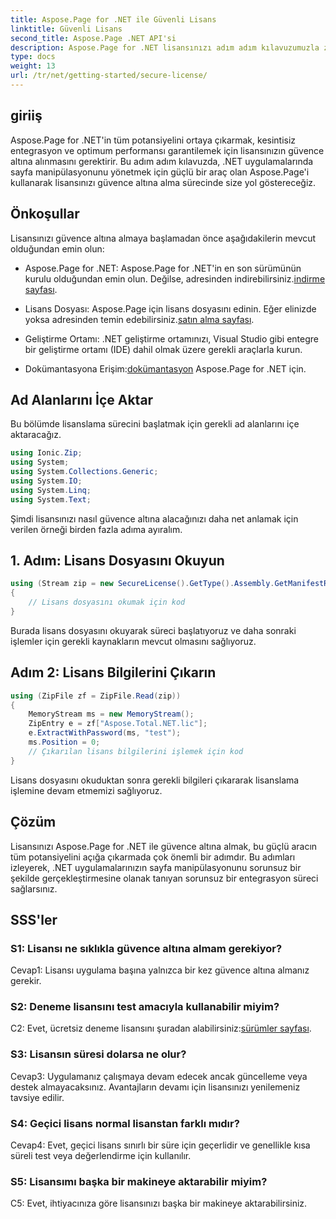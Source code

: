```yaml
---
title: Aspose.Page for .NET ile Güvenli Lisans
linktitle: Güvenli Lisans
second_title: Aspose.Page .NET API'si
description: Aspose.Page for .NET lisansınızı adım adım kılavuzumuzla zahmetsizce güvence altına alın. .NET uygulamalarınızda kusursuz sayfa manipülasyonu için tam potansiyelin kilidini açın.
type: docs
weight: 13
url: /tr/net/getting-started/secure-license/
---
```

## giriiş

Aspose.Page for .NET'in tüm potansiyelini ortaya çıkarmak, kesintisiz entegrasyon ve optimum performansı garantilemek için lisansınızın güvence altına alınmasını gerektirir. Bu adım adım kılavuzda, .NET uygulamalarında sayfa manipülasyonunu yönetmek için güçlü bir araç olan Aspose.Page'i kullanarak lisansınızı güvence altına alma sürecinde size yol göstereceğiz.

## Önkoşullar

Lisansınızı güvence altına almaya başlamadan önce aşağıdakilerin mevcut olduğundan emin olun:

-  Aspose.Page for .NET: Aspose.Page for .NET'in en son sürümünün kurulu olduğundan emin olun. Değilse, adresinden indirebilirsiniz.[indirme sayfası](https://releases.aspose.com/page/net/).

-  Lisans Dosyası: Aspose.Page için lisans dosyasını edinin. Eğer elinizde yoksa adresinden temin edebilirsiniz.[satın alma sayfası](https://purchase.aspose.com/buy).

- Geliştirme Ortamı: .NET geliştirme ortamınızı, Visual Studio gibi entegre bir geliştirme ortamı (IDE) dahil olmak üzere gerekli araçlarla kurun.

-  Dokümantasyona Erişim:[dokümantasyon](https://reference.aspose.com/page/net/) Aspose.Page for .NET için.

## Ad Alanlarını İçe Aktar

Bu bölümde lisanslama sürecini başlatmak için gerekli ad alanlarını içe aktaracağız.


```csharp
using Ionic.Zip;
using System;
using System.Collections.Generic;
using System.IO;
using System.Linq;
using System.Text;
```

Şimdi lisansınızı nasıl güvence altına alacağınızı daha net anlamak için verilen örneği birden fazla adıma ayıralım.

## 1. Adım: Lisans Dosyasını Okuyun

```csharp
using (Stream zip = new SecureLicense().GetType().Assembly.GetManifestResourceStream("Aspose.Total.NET.lic.zip"))
{
    // Lisans dosyasını okumak için kod
}
```

Burada lisans dosyasını okuyarak süreci başlatıyoruz ve daha sonraki işlemler için gerekli kaynakların mevcut olmasını sağlıyoruz.

## Adım 2: Lisans Bilgilerini Çıkarın

```csharp
using (ZipFile zf = ZipFile.Read(zip))
{
    MemoryStream ms = new MemoryStream();
    ZipEntry e = zf["Aspose.Total.NET.lic"];
    e.ExtractWithPassword(ms, "test");
    ms.Position = 0;
    // Çıkarılan lisans bilgilerini işlemek için kod
}
```

Lisans dosyasını okuduktan sonra gerekli bilgileri çıkararak lisanslama işlemine devam etmemizi sağlıyoruz.

## Çözüm

Lisansınızı Aspose.Page for .NET ile güvence altına almak, bu güçlü aracın tüm potansiyelini açığa çıkarmada çok önemli bir adımdır. Bu adımları izleyerek, .NET uygulamalarınızın sayfa manipülasyonunu sorunsuz bir şekilde gerçekleştirmesine olanak tanıyan sorunsuz bir entegrasyon süreci sağlarsınız.

## SSS'ler

### S1: Lisansı ne sıklıkla güvence altına almam gerekiyor?

Cevap1: Lisansı uygulama başına yalnızca bir kez güvence altına almanız gerekir.

### S2: Deneme lisansını test amacıyla kullanabilir miyim?

 C2: Evet, ücretsiz deneme lisansını şuradan alabilirsiniz:[sürümler sayfası](https://releases.aspose.com/).

### S3: Lisansın süresi dolarsa ne olur?

Cevap3: Uygulamanız çalışmaya devam edecek ancak güncelleme veya destek almayacaksınız. Avantajların devamı için lisansınızı yenilemeniz tavsiye edilir.

### S4: Geçici lisans normal lisanstan farklı mıdır?

Cevap4: Evet, geçici lisans sınırlı bir süre için geçerlidir ve genellikle kısa süreli test veya değerlendirme için kullanılır.

### S5: Lisansımı başka bir makineye aktarabilir miyim?

C5: Evet, ihtiyacınıza göre lisansınızı başka bir makineye aktarabilirsiniz.